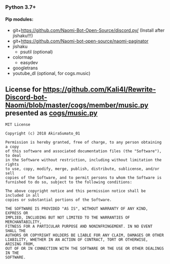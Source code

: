 ### **Python 3.7+**

#### Pip modules:
* git+https://github.com/Naomi-Bot-Open-Source/discord.py/ (Install after jishaku!!!)
* git+https://github.com/Naomi-bot-open-source/naomi-paginator
* jishaku
  * psutil (optional)
* colormap
  * easydev
* googletrans
* youtube_dl (optional, for cogs.music)


## License for https://github.com/Kali4I/Rewrite-Discord-bot-Naomi/blob/master/cogs/member/music.py presented as [cogs/music.py](https://github.com/tuxlabore/public-flasher/blob/master/cogs/music.py)
```
MIT License

Copyright (c) 2018 AkiraSumato_01

Permission is hereby granted, free of charge, to any person obtaining a copy
of this software and associated documentation files (the "Software"), to deal
in the Software without restriction, including without limitation the rights
to use, copy, modify, merge, publish, distribute, sublicense, and/or sell
copies of the Software, and to permit persons to whom the Software is
furnished to do so, subject to the following conditions:

The above copyright notice and this permission notice shall be included in all
copies or substantial portions of the Software.

THE SOFTWARE IS PROVIDED "AS IS", WITHOUT WARRANTY OF ANY KIND, EXPRESS OR
IMPLIED, INCLUDING BUT NOT LIMITED TO THE WARRANTIES OF MERCHANTABILITY,
FITNESS FOR A PARTICULAR PURPOSE AND NONINFRINGEMENT. IN NO EVENT SHALL THE
AUTHORS OR COPYRIGHT HOLDERS BE LIABLE FOR ANY CLAIM, DAMAGES OR OTHER
LIABILITY, WHETHER IN AN ACTION OF CONTRACT, TORT OR OTHERWISE, ARISING FROM,
OUT OF OR IN CONNECTION WITH THE SOFTWARE OR THE USE OR OTHER DEALINGS IN THE
SOFTWARE.
```
